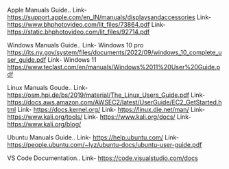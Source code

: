 Apple Manuals Guide..
Link- https://support.apple.com/en_IN/manuals/displaysandaccessories
Link- https://www.bhphotovideo.com/lit_files/73864.pdf
Link- https://static.bhphotovideo.com/lit_files/92714.pdf

Windows Manuals Guide..
Link- Windows 10 pro https://its.ny.gov/system/files/documents/2022/09/windows_10_complete_user_guide.pdf
Link- Windows 11 https://www.teclast.com/en/manuals/Windows%2011%20User%20Guide.pdf

Linux Manuals Goude..
Link- https://osm.hpi.de/bs/2019/material/The_Linux_Users_Guide.pdf
Link- https://docs.aws.amazon.com/AWSEC2/latest/UserGuide/EC2_GetStarted.html
Link- https://docs.kernel.org/
Link- https://linux.die.net/man/
Link- https://www.kali.org/tools/
Link- https://www.kali.org/docs/
Link- https://www.kali.org/blog/

Ubuntu Manuals Guide..
Link- https://help.ubuntu.com/
Link- https://people.ubuntu.com/~lyz/ubuntu-docs/ubuntu-user-guide.pdf

VS Code Documentation..
Link- https://code.visualstudio.com/docs
